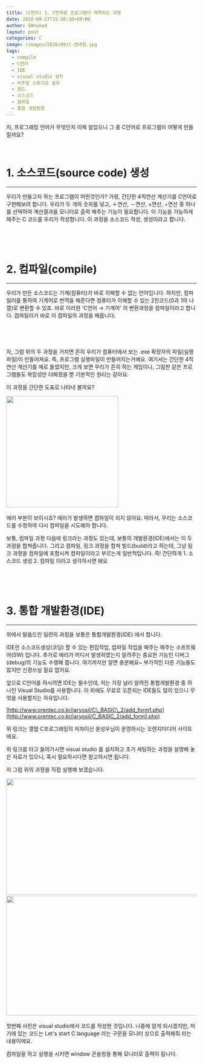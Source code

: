 ```yaml
---
title: (C언어) 1. C언어로 프로그램이 제작되는 과정
date: 2018-09-27T15:50:10+09:00
author: SWnomad
layout: post
categories: C
image: /images/2018/09/C-썸네일.jpg
tags:
  - compile
  - C언어
  - IDE
  - visual studio 설치
  - 비주얼 스튜디오 설치
  - 빌드
  - 소스코드
  - 컴파일
  - 통합 개발환경
---
```

자, 프로그래밍 언어가 무엇인지 이제 알았으니 그 중 C언어로 프로그램이 어떻게 만들질까요?

&nbsp;

# 1. 소스코드(source code) 생성

* * *

우리가 만들고자 하는 프로그램이 어떤것인가? 가령, 간단한 4칙연산 계산기를 C언어로 구현해보려 합니다. 우리가 두 개의 숫자를 넣고, ＋연산, －연산, ×연산, ÷연산 중 하나를 선택하여 계산결과를 모니터로 출력 해주는 기능이 필요합니다. 이 기능을 가능하게 해주는 C 코드를 우리가 작성합니다. 이 과정을 소스코드 작성, 생성이라고 합니다.

&nbsp;

&nbsp;

# 2. 컴파일(compile)

* * *

우리가 만든 소스코드는 기계(컴퓨터)가 바로 이해할 수 없는 언어입니다. 하지만, 컴파일러를 통하여 기계어로 번역을 해준다면 컴퓨터가 이해할 수 있는 2진코드(0과 1의 나열)로 변환할 수 있죠. 바로 이러한 'C언어 → 기계어' 의 변환과정을 컴파일이라고 합니다. 컴파일러가 바로 이 컴파일의 과정을 해줍니다.

&nbsp;

&nbsp;

자, 그럼 위의 두 과정을 거치면 흔히 우리가 컴퓨터에서 보는 .exe 확장자의 파일(실행파일)이 만들어져요. 즉, 프로그램 실행파일이 만들어지는거에요. 여기서는 간단한 4칙연산 계산기를 예로 들었지만, 크게 보면 우리가 흔히 하는 게임이나, 그림판 같은 프로그램들도 복잡성만 더해졌을 뿐 기본적인 원리는 같아요.

이 과정을 간단한 도표로 나타내 볼까요?

<img class="aligncenter wp-image-898" src="/images/2018/09/1-5.jpg" alt="" width="296" height="295" srcset="/images/2018/09/1-5.jpg 516w, /images/2018/09/1-5-150x150.jpg 150w, /images/2018/09/1-5-300x300.jpg 300w" sizes="(max-width: 296px) 100vw, 296px" /> 

에러 부분이 보이시죠? 에러가 발생하면 컴파일이 되지 않아요. 따라서, 우리는 소스코드를 수정하여 다시 컴파일을 시도해야 합니다.

보통, 컴파일 과정 다음에 링크라는 과정도 있는데, 보통의 개발환경(IDE)에서는 이 두 과정을 합쳐줍니다. 그리고 컴파일, 링크 과정을 합쳐 빌드(build)라고 하는데, 그냥 링크 과정을 컴파일에 포함시켜 컴파일이라고 부르는게 일반적입니다. 즉! 간단하게 1. 소스코드 생성 2. 컴파일 이라고 생각하시면 돼요

&nbsp;

&nbsp;

# 3. 통합 개발환경(IDE)

* * *

위에서 말씀드린 일련의 과정을 보통은 통합개발환경(IDE) 에서 합니다.

IDE란 소스코드생성(코딩) 할 수 있는 편집작업, 컴파일 작업을 해주는 해주는 소프트웨어(SW) 입니다. 추가로 에러가 어디서 발생하였는지 알려주는 중요한 기능인 디버그(debug)의 기능도 수행해 줍니다. 여기까지만 알면 충분해요~ 부가적인 다른 기능들도 많지만 신경쓰실 필요 없어요.

앞으로 C언어를 하시려면 IDE는 필수인데, 저는 가장 널리 알려진 통합개발환경 중 하나인 Visual Studio를 사용합니다. 이 외에도 무료로 오픈되는 IDE들도 많이 있으니 무엇을 사용할지는 자유입니다.

[http://www.orentec.co.kr/jaryosil/C\_BASIC\_2/add_form1.php](http://www.orentec.co.kr/jaryosil/C_BASIC_2/add_form1.php)

위 링크는 열혈 C프로그래밍의 저자이신 윤성우님이 운영하시는 오렌지미디어 사이트에요.

위 링크를 타고 들어가시면 visual studio 를 설치하고 초기 세팅하는 과정을 설명해 놓은 자료가 있으니, 혹시 필요하시다면 참고하시면 됩니다.

자 그럼 위의 과정을 직접 실행해 보겠습니다.

<img class="aligncenter size-full wp-image-900" src="/images/2018/09/2-1.png" alt="" width="600" height="308" srcset="/images/2018/09/2-1.png 600w, /images/2018/09/2-1-300x154.png 300w" sizes="(max-width: 600px) 100vw, 600px" /> 

<img class="aligncenter size-full wp-image-901" src="/images/2018/09/3.png" alt="" width="600" height="317" srcset="/images/2018/09/3.png 600w, /images/2018/09/3-300x159.png 300w" sizes="(max-width: 600px) 100vw, 600px" /> 

첫번째 사진은 visual studio에서 코드를 작성한 것입니다. 나중에 알게 되시겠지만, 저기에 있는 코드는 Let's start C language 라는 구문을 모니터 상으로 출력해줘 라는 내용이에요.

컴파일을 하고 실행을 시키면 window 콘솔창을 통해 모니터로 출력이 됩니다.